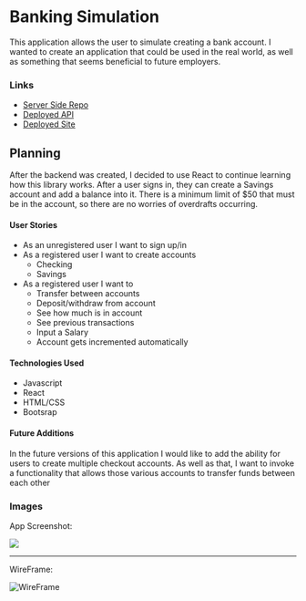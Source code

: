 # Banking Simulation

This application allows the user to simulate creating a bank account. I wanted to create an application that could be used in the real world, as well as something that seems beneficial to future employers.

### Links

-   [Server Side Repo](https://github.com/kkorrapaty/bank-sim-server)
-   [Deployed API](https://bank-sim-server.herokuapp.com)
-   [Deployed Site](https://kkorrapaty.github.io/bank-sim-client/#/)

## Planning

After the backend was created, I decided to use React to continue learning how this library works. After a user signs in, they can create a Savings account and add a balance into it. There is a minimum limit of $50 that must be in the account, so there are no worries of overdrafts occurring.

#### User Stories

-   As an unregistered user I want to sign up/in
-   As a registered user I want to create accounts
    -   Checking
    -   Savings
-   As a registered user I want to
    -   Transfer between accounts
    -   Deposit/withdraw from account
    -   See how much is in account
    -   See previous transactions
    -   Input a Salary
    -   Account gets incremented automatically

#### Technologies Used

-   Javascript
-   React
-   HTML/CSS
-   Bootsrap

#### Future Additions

In the future versions of this application I would like to add the ability for users to create multiple checkout accounts. As well as that, I want to invoke a functionality that allows those various accounts to transfer funds between each other

### Images

App Screenshot:

![](https://user-images.githubusercontent.com/45579271/89907356-921d1180-dbba-11ea-8e9e-c46ff43f3919.png)

****

WireFrame:

![WireFrame](https://media.git.generalassemb.ly/user/28548/files/a799e080-d834-11ea-9a0d-e8cb9431de40)
